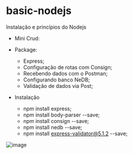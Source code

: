 # basic-nodejs
Instalação e princípios do Nodejs

- Mini Crud:
- Package:
    - Express;
    - Configuração de rotas com Consign;
    - Recebendo dados com o Postman;
    - Configurando banco NeDB;
    - Validação de dados via Post;

- Instalação 
    - npm install express;
    - npm install body-parser --save;
    - npm install consign --save;
    - npm install nedb --save;
    - npm install express-validator@5.1.2 --save;




![image](https://user-images.githubusercontent.com/11823640/167527622-b2a42ce0-038d-458d-b004-f1e76bf1d8d7.png)
